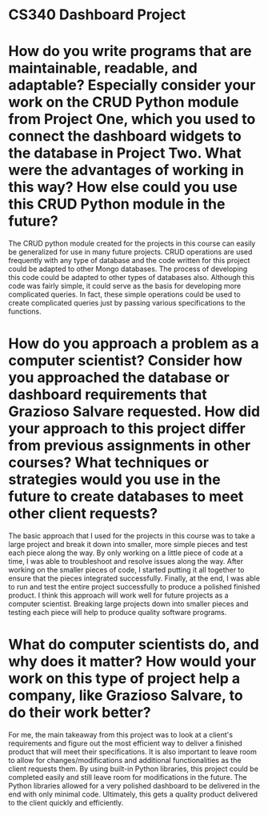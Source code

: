 # CS340 Dashboard Project
# How do you write programs that are maintainable, readable, and adaptable? Especially consider your work on the CRUD Python module from Project One, which you used to connect the dashboard widgets to the database in Project Two. What were the advantages of working in this way? How else could you use this CRUD Python module in the future?
The CRUD python module created for the projects in this course can easily be generalized for use in many future projects.  CRUD operations are used frequently with any type of database and the code written for this project could be adapted to other Mongo databases.  The process of developing this code could be adapted to other types of databases also.  Although this code was fairly simple, it could serve as the basis for developing more complicated queries.  In fact, these simple operations could be used to create complicated queries just by passing various specifications to the functions.


# How do you approach a problem as a computer scientist? Consider how you approached the database or dashboard requirements that Grazioso Salvare requested. How did your approach to this project differ from previous assignments in other courses? What techniques or strategies would you use in the future to create databases to meet other client requests?
The basic approach that I used for the projects in this course was to take a large project and break it down into smaller, more simple pieces and test each piece along the way.  By only working on a little piece of code at a time, I was able to troubleshoot and resolve issues along the way.  After working on the smaller pieces of code, I started putting it all together to ensure that the pieces integrated successfully.  Finally, at the end, I was able to run and test the entire project successfully to produce a polished finished product.  I think this approach will work well for future projects as a computer scientist.  Breaking large projects down into smaller pieces and testing each piece will help to produce quality software programs.

# What do computer scientists do, and why does it matter? How would your work on this type of project help a company, like Grazioso Salvare, to do their work better?
For me, the main takeaway from this project was to look at a client's requirements and figure out the most efficient way to deliver a finished product that will meet their specifications.  It is also important to leave room to allow for changes/modifications and additional functionalities as the client requests them.  By using built-in Python libraries, this project could be completed easily and still leave room for modifications in the future.  The Python libraries allowed for a very polished dashboard to be delivered in the end with only minimal code.  Ultimately, this gets a quality product delivered to the client quickly and efficiently.
